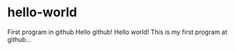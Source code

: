 # hello-world
First program in github
Hello github! Hello world! This is my first program at github...
